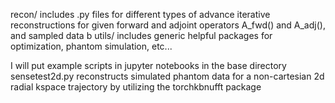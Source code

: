 recon/ includes .py files for different types of advance iterative reconstructions for given forward and adjoint operators A_fwd() and A_adj(), and sampled data b
utils/ includes generic helpful packages for optimization, phantom simulation, etc...

I will put example scripts in jupyter notebooks in the base directory
  sensetest2d.py reconstructs simulated phantom data for a non-cartesian 2d radial kspace trajectory by utilizing the torchkbnufft package
